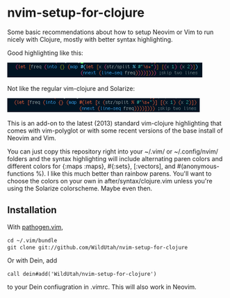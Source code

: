 # nvim-setup-for-clojure
Some basic recommendations about how to setup Neovim or Vim to run nicely with Clojure, mostly with better syntax highlighting.

Good highlighting like this:

![example](https://github.com/WildUtah/nvim-setup-for-clojure/raw/master/example.png)

Not like the regular vim-clojure and Solarize:

![bad example](https://github.com/WildUtah/nvim-setup-for-clojure/raw/master/bad-example.png)

This is an add-on to the latest (2013) standard vim-clojure highlighting that comes with vim-polyglot or with some recent versions of the base install of Neovim and Vim.

You can just copy this repository right into your ~/.vim/ or ~/.config/nvim/ folders and the syntax highlighting will include alternating paren colors and different colors for {:maps :maps}, #{:sets}, [:vectors], and #(anonymous-functions %). I like this much better than rainbow parens. You'll want to choose the colors on your own in after/syntax/clojure.vim unless you're using the Solarize colorscheme. Maybe even then.

## Installation

With [pathogen.vim](https://github.com/tpope/vim-pathogen), 

    cd ~/.vim/bundle
    git clone git://github.com/WildUtah/nvim-setup-for-clojure

Or with Dein, add 

    call dein#add('WildUtah/nvim-setup-for-clojure')

to your Dein confiugration in .vimrc. This will also work in Neovim.
